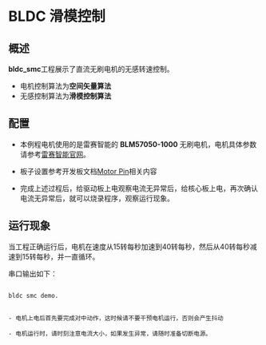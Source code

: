 # BLDC 滑模控制

## 概述

**bldc_smc**工程展示了直流无刷电机的无感转速控制。
- 电机控制算法为**空间矢量算法**
- 无感控制算法为**滑模控制算法**

## 配置

- 本例程电机使用的是雷赛智能的 **BLM57050-1000** 无刷电机，电机具体参数请参考[雷赛智能官网](https://leisai.com/)。

- 板子设置参考开发板文档[Motor Pin](lab_board_motor_ctrl_pin)相关内容

- 完成上述过程后，给驱动板上电观察电流无异常后，给核心板上电，再次确认电流无异常后，就可以烧录程序，观察运行现象。

## 运行现象

当工程正确运行后，电机在速度从15转每秒加速到40转每秒，然后从40转每秒减速到15转每秒，并一直循环。

串口输出如下：

```console

bldc smc demo.

```

```{warning}

- 电机上电后首先要完成对中动作，这时候请不要干预电机运行，否则会产生抖动

- 电机运行时，请时刻注意电流大小，如果发生异常，请随时准备切断电源。

```
